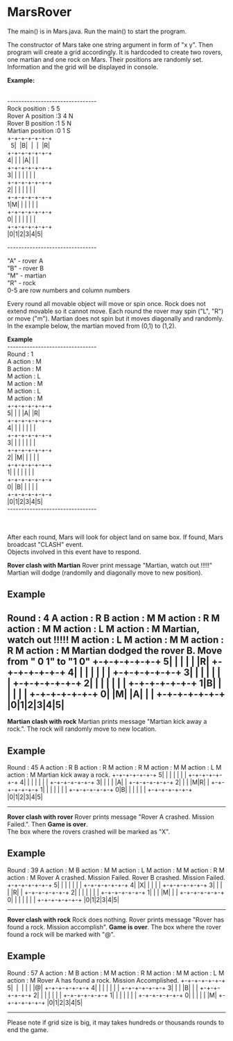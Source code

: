 # MarsRover

The main() is in Mars.java.  Run the main() to start the program.

The constructor of Mars take one string argument in form of "x y".  Then program will create a grid accordingly.
It is hardcoded to create two rovers, one martian and one rock on Mars.  Their positions are randomly set.
Information and the grid will be displayed in console.

**Example:**

<br>
--------------------------------<br>
Rock position : 5 5<br>
Rover A position :3 4 N<br>
Rover B position :1 5 N<br>
Martian position :0 1 S<br>
+-+-+-+-+-+-+<br>
&nbsp;&nbsp;5| &nbsp;|B| &nbsp;| &nbsp;| &nbsp;|R|<br>
+-+-+-+-+-+-+<br>
4| | | |A| | |<br>
+-+-+-+-+-+-+<br>
3| | | | | | |<br>
+-+-+-+-+-+-+<br>
2| | | | | | |<br>
+-+-+-+-+-+-+<br>
1|M| | | | | |<br>
+-+-+-+-+-+-+<br>
0| | | | | | |<br>
+-+-+-+-+-+-+<br>
 |0|1|2|3|4|5|<br>
 
 --------------------------------<br>
 
 
 
 "A" - rover A<br>
 "B" - rover B<br>
 "M" - martian<br>
 "R" - rock<br>
 0-5 are row numbers and column numbers<br>
 
 Every round all movable object will move or spin once.  Rock does not extend movable so it cannot move.
 Each round the rover may spin ("L", "R") or move ("m").  Martian does not spin but it moves diagonally and randomly. 
 In the example below, the martian moved from (0,1) to (1,2).
 
 
 
 **Example**<br>
--------------------------------<br>
Round : 1<br>
A action : M<br>
B action : M<br>
M action : L<br>
M action : M<br>
M action : L<br>
M action : M<br>
+-+-+-+-+-+-+<br>
5| | | |A| |R|<br>
+-+-+-+-+-+-+<br>
4| | | | | | |<br>
+-+-+-+-+-+-+<br>
3| | | | | | |<br>
+-+-+-+-+-+-+<br>
2| |M| | | | |<br>
+-+-+-+-+-+-+<br>
1| | | | | | |<br>
+-+-+-+-+-+-+<br>
0| |B| | | | |<br>
+-+-+-+-+-+-+<br>
 |0|1|2|3|4|5|<br>
--------------------------------<br><br><br>
 
 
 
 After each round, Mars will look for object land on same box.  If found, Mars broadcast "CLASH" event.  
 Objects involved in this event have to respond.


 **Rover clash with Martian**
 Rover print message "Martian, watch out !!!!!"
 Martian will dodge (randomlly and diagonally move to new position).
 
  Example
--------------------------------
Round : 4
A action : R
B action : M
M action : R
M action : M
M action : L
M action : M
Martian, watch out !!!!!
M action : L
M action : M
M action : R
M action : M
Martian dodged the rover B.  Move from " 0 1" to "1 0"
+-+-+-+-+-+-+
5| | | | | |R|
+-+-+-+-+-+-+
4| | | | | | |
+-+-+-+-+-+-+
3| | | | | | |
+-+-+-+-+-+-+
2| | | | | | |
+-+-+-+-+-+-+
1|B| | | | | |
+-+-+-+-+-+-+
0| |M| |A| | |
+-+-+-+-+-+-+
 |0|1|2|3|4|5|
--------------------------------
  
  
  **Martian clash with rock** 
  Martian prints message "Martian kick away a rock.".
  The rock will randomly move to new location.
  
  Example
--------------------------------

Round : 45
A action : R
B action : R
M action : R
M action : M
M action : L
M action : M
Martian kick away a rock. 
+-+-+-+-+-+-+
5| | | | | | |
+-+-+-+-+-+-+
4| | | | | | |
+-+-+-+-+-+-+
3| | | | |A| |
+-+-+-+-+-+-+
2| | | |M|R| |
+-+-+-+-+-+-+
1| | | | | | |
+-+-+-+-+-+-+
0|B| | | | | |
+-+-+-+-+-+-+
 |0|1|2|3|4|5|

--------------------------------
  
  
  
   **Rover clash with rover** 
  Rover prints message "Rover A crashed. Mission Failed.".  Then **Game is over**.  
  The box where the rovers crashed will be marked as "X".
  
  Example
--------------------------------

Round : 39
A action : M
B action : M
M action : L
M action : M
M action : R
M action : M
Rover A crashed. Mission Failed.
Rover B crashed. Mission Failed.
+-+-+-+-+-+-+
5| | | | | | |
+-+-+-+-+-+-+
4| |X| | | | |
+-+-+-+-+-+-+
3| | | | |R| |
+-+-+-+-+-+-+
2| | | | | | |
+-+-+-+-+-+-+
1| | | |M| | |
+-+-+-+-+-+-+
0| | | | | | |
+-+-+-+-+-+-+
 |0|1|2|3|4|5|

--------------------------------
  
  
  
  **Rover clash with rock** 
  Rock does nothing.
  Rover prints message "Rover has found a rock.  Mission accomplish".  **Game is over**.
  The box where the rover found a rock will be marked with "@".
  
  Example
--------------------------------

Round : 57
A action : M
B action : M
M action : R
M action : M
M action : L
M action : M
Rover A has found a rock. Mission Accomplished.
+-+-+-+-+-+-+
5| &nbsp;| &nbsp;| | | |@|
+-+-+-+-+-+-+
4| | | | | | |
+-+-+-+-+-+-+
3| | | |B| | |
+-+-+-+-+-+-+
2| | | | | | |
+-+-+-+-+-+-+
1| | | | | | |
+-+-+-+-+-+-+
0| | | | | |M|
+-+-+-+-+-+-+
 |0|1|2|3|4|5|

--------------------------------
  



Please note if grid size is big, it may takes hundreds or thousands rounds to end the game.  
  
  
  
 
 
 
 
